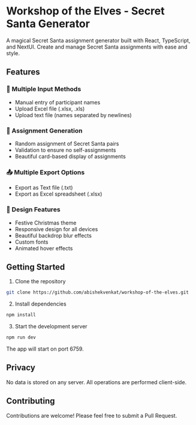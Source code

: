 # Workshop of the Elves - Secret Santa Generator

A magical Secret Santa assignment generator built with React, TypeScript, and NextUI. Create and manage Secret Santa assignments with ease and style.

## Features

### 🎅 Multiple Input Methods
- Manual entry of participant names
- Upload Excel file (.xlsx, .xls)
- Upload text file (names separated by newlines)

### 🎄 Assignment Generation
- Random assignment of Secret Santa pairs
- Validation to ensure no self-assignments
- Beautiful card-based display of assignments

### 📤 Multiple Export Options
- Export as Text file (.txt)
- Export as Excel spreadsheet (.xlsx)

### 🎨 Design Features
- Festive Christmas theme
- Responsive design for all devices
- Beautiful backdrop blur effects
- Custom fonts
- Animated hover effects

## Getting Started

1. Clone the repository
```bash
git clone https://github.com/abishekvenkat/workshop-of-the-elves.git
```

2. Install dependencies
```bash
npm install
```

3. Start the development server
```bash
npm run dev
```

The app will start on port 6759.

## Privacy

No data is stored on any server. All operations are performed client-side.

## Contributing

Contributions are welcome! Please feel free to submit a Pull Request.